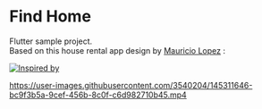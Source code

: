 # Find Home

Flutter sample project.  
Based on this house rental app design by [Mauricio Lopez](https://dribbble.com/m4st3rmiau) : 



[![Inspired by ](https://i0.wp.com/figmacrush.com/wp-content/uploads/2020/10/figma-rental-mobile-app-template-1014x487.jpg)](https://www.figmacrush.com/figma-rental-mobile-app-template/)





https://user-images.githubusercontent.com/3540204/145311646-bc9f3b5a-9cef-456b-8c0f-c6d982710b45.mp4

